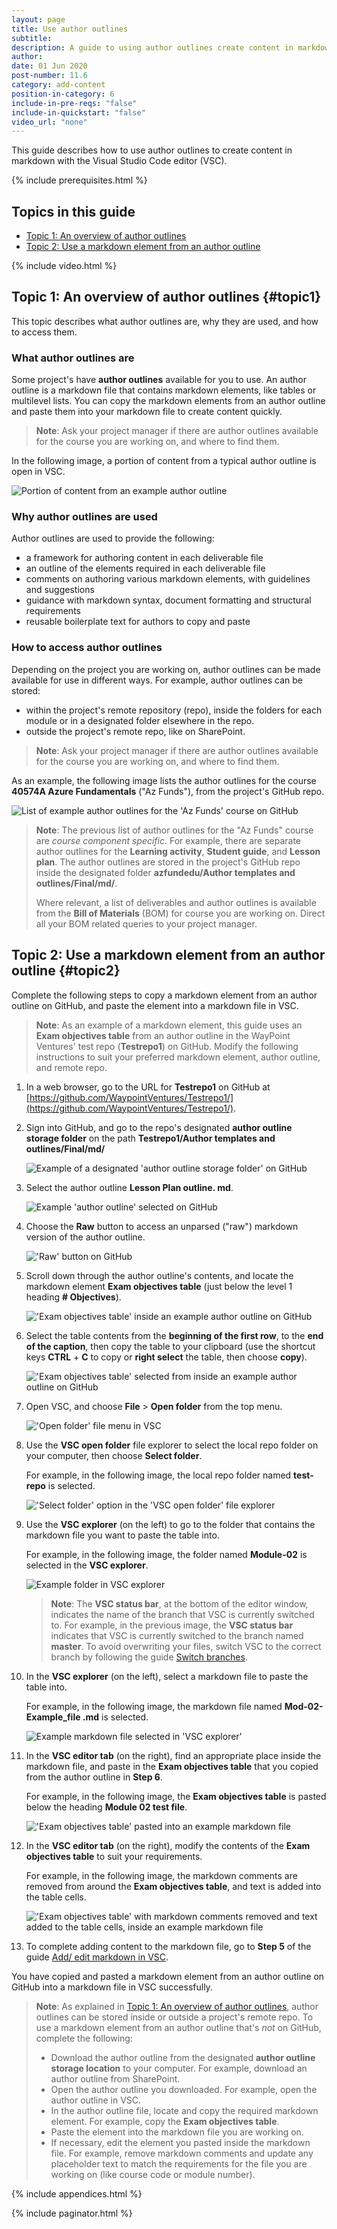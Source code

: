 ```yaml
---
layout: page
title: Use author outlines
subtitle:
description: A guide to using author outlines create content in markdown with VSC
author:
date: 01 Jun 2020
post-number: 11.6
category: add-content
position-in-category: 6
include-in-pre-reqs: "false"
include-in-quickstart: "false"
video_url: "none"
---
```


This guide describes how to use author outlines to create content in markdown with the Visual Studio Code editor (VSC).

{% include prerequisites.html %}

## Topics in this guide

- [Topic 1: An overview of author outlines](#topic1)
- [Topic 2: Use a markdown element from an author outline](#topic2)

{% include video.html %}

## Topic 1: An overview of author outlines {#topic1}

This topic describes what author outlines are, why they are used, and how to access them.

### What author outlines are

Some project's have **author outlines** available for you to use. An author outline is a markdown file that contains markdown elements, like tables or multilevel lists. You can copy the markdown elements from an author outline and paste them into your markdown file to create content quickly.

> **Note**: Ask your project manager if there are author outlines available for the course you are working on, and where to find them.

In the following image, a portion of content from a typical author outline is open in VSC.

![Portion of content from an example author outline](../assets/images/11-add-content/outlines/sample-001.png)

### Why author outlines are used

Author outlines are used to provide the following:

- a framework for authoring content in each deliverable file
- an outline of the elements required in each deliverable file
- comments on authoring various markdown elements, with guidelines and suggestions
- guidance with markdown syntax, document formatting and structural requirements
- reusable boilerplate text for authors to copy and paste

### How to access author outlines

Depending on the project you are working on, author outlines can be made available for use in different ways. For example, author outlines can be stored:

- within the project's remote repository (repo), inside the folders for each module or in a designated folder elsewhere in the repo.
- outside the project's remote repo, like on SharePoint.

> **Note**: Ask your project manager if there are author outlines available for the course you are working on, and where to find them.

As an example, the following image lists the author outlines for the course **40574A Azure Fundamentals** ("Az Funds"), from the project's GitHub repo.

![List of example author outlines for the 'Az Funds' course on GitHub](../assets/images/11-add-content/outlines/sample-002.png)

> **Note**: The previous list of author outlines for the "Az Funds" course are *course component specific*. For example, there are separate author outlines for the **Learning activity**, **Student guide**, and **Lesson plan**. The author outlines are stored in the project's GitHub repo inside the designated folder **azfundedu/Author templates and outlines/Final/md/**.
>
> Where relevant, a list of deliverables and author outlines is available from the **Bill of Materials** (BOM) for course you are working on. Direct all your BOM related queries to your project manager.
>

## Topic 2: Use a markdown element from an author outline {#topic2}

Complete the following steps to copy a markdown element from an author outline on GitHub, and paste the element into a markdown file in VSC.

> **Note**: As an example of a markdown element, this guide uses an **Exam objectives table** from an author outline in the WayPoint Ventures' test repo (**Testrepo1**) on GitHub. Modify the following instructions to suit your preferred markdown element, author outline, and remote repo.
>

1. In a web browser, go to the URL for **Testrepo1** on GitHub at [https://github.com/WaypointVentures/Testrepo1/](https://github.com/WaypointVentures/Testrepo1/).

2. Sign into GitHub, and go to the repo's designated **author outline storage folder** on the path **Testrepo1/Author templates and outlines/Final/md/**

    ![Example of a designated 'author outline storage folder' on GitHub](../assets/images/11-add-content/outlines/use-outline-002.png)

3. Select the author outline **Lesson Plan outline\. md**.

    ![Example 'author outline' selected on GitHub](../assets/images/11-add-content/outlines/use-outline-003.png)

4. Choose the **Raw** button to access an unparsed ("raw") markdown version of the author outline.

    !['Raw' button on GitHub](../assets/images/11-add-content/outlines/use-outline-004.png)

5. Scroll down through the author outline's contents, and locate the markdown element **Exam objectives table** (just below the level 1 heading **# Objectives**).

    !['Exam objectives table' inside an example author outline on GitHub](../assets/images/11-add-content/outlines/use-outline-005.png)

6. Select the table contents from the **beginning of the first row**, to the **end of the caption**, then copy the table to your clipboard (use the shortcut keys **CTRL** + **C** to copy or **right select** the table, then choose **copy**).

    !['Exam objectives table' selected from inside an example author outline on GitHub](../assets/images/11-add-content/outlines/use-outline-006.png)

7. Open VSC, and choose **File** > **Open folder** from the top menu.

    !['Open folder' file menu in VSC](../assets/images/11-add-content/outlines/use-outline-007.png)

8. Use the **VSC open folder** file explorer to select the local repo folder on your computer, then choose **Select folder**.

    For example, in the following image, the local repo folder named **test-repo** is selected.

    !['Select folder' option in the 'VSC open folder' file explorer](../assets/images/11-add-content/outlines/use-outline-008.png)

9. Use the **VSC explorer** (on the left) to go to the folder that contains the markdown file you want to paste the table into.

    For example, in the following image, the folder named **Module-02** is selected in the **VSC explorer**.

    ![Example folder in VSC explorer](../assets/images/11-add-content/outlines/use-outline-009.png)

    > **Note**: The **VSC status bar**, at the bottom of the editor window, indicates the name of the branch that VSC is currently switched to. For example, in the previous image, the **VSC status bar** indicates that VSC is currently switched to the branch named **master**. To avoid overwriting your files, switch VSC to the correct branch by following the guide [Switch branches]({{site.baseurl}}/branches/switch-branch.html).
    >

10. In the **VSC explorer** (on the left), select a markdown file to paste the table into.

    For example, in the following image, the markdown file named **Mod-02-Example_file \.md** is selected.

    ![Example markdown file selected in 'VSC explorer'](../assets/images/11-add-content/outlines/use-outline-010.png)

11. In the **VSC editor tab** (on the right), find an appropriate place inside the markdown file, and paste in the **Exam objectives table** that you copied from the author outline in **Step 6**.

    For example, in the following image, the **Exam objectives table** is pasted below the heading **Module 02 test file**.

    !['Exam objectives table' pasted into an example markdown file](../assets/images/11-add-content/outlines/use-outline-011.png)

12. In the **VSC editor tab** (on the right), modify the contents of the **Exam objectives table** to suit your requirements.

    For example, in the following image, the markdown comments are removed from around the **Exam objectives table**, and text is added into the table cells.

    !['Exam objectives table' with markdown comments removed and text added to the table cells, inside an example markdown file](../assets/images/11-add-content/outlines/use-outline-012.png)

13. To complete adding content to the markdown file, go to **Step 5** of the guide [Add/ edit markdown in VSC]({{site.baseurl}}/add-content/edit-in-vsc.html).

You have copied and pasted a markdown element from an author outline on GitHub into a markdown file in VSC successfully.

> **Note**: As explained in [Topic 1: An overview of author outlines](#topic1), author outlines can be stored inside or outside a project's remote repo. To use a markdown element from an author outline that's *not* on GitHub, complete the following:
>
> - Download the author outline from the designated **author outline storage location** to your computer. For example, download an author outline from SharePoint.
> - Open the author outline you downloaded. For example, open the author outline in VSC.
> - In the author outline file, locate and copy the required markdown element. For example, copy the **Exam objectives table**.
> - Paste the element into the markdown file you are working on.
> - If necessary, edit the element you pasted inside the markdown file. For example, remove markdown comments and update any placeholder text to match the requirements for the file you are working on (like course code or module number).
>

{% include appendices.html %}

{% include paginator.html %}
